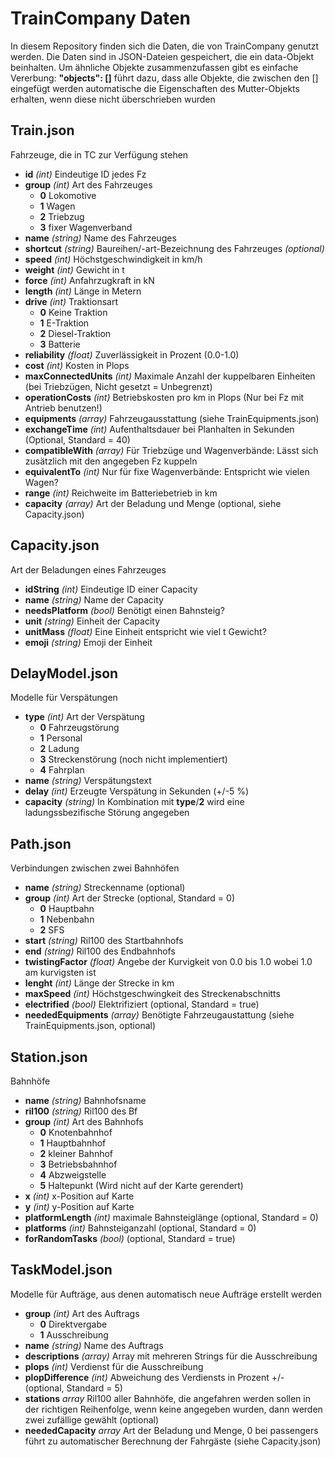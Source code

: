 # TrainCompany Daten
In diesem Repository finden sich die Daten, die von TrainCompany genutzt werden. Die Daten sind in JSON-Dateien gespeichert, die ein data-Objekt beinhalten. Um ähnliche Objekte zusammenzufassen gibt es einfache Vererbung: **"objects": []** führt dazu, dass alle Objekte, die zwischen den [] eingefügt werden automatische die Eigenschaften des Mutter-Objekts erhalten, wenn diese nicht überschrieben wurden

## Train.json
Fahrzeuge, die in TC zur Verfügung stehen

* **id** *(int)* Eindeutige ID jedes Fz
* **group** *(int)* Art des Fahrzeuges
	* **0** Lokomotive
	* **1** Wagen
	* **2** Triebzug
	* **3** fixer Wagenverband
* **name** *(string)* Name des Fahrzeuges
* **shortcut** *(string)* Baureihen/-art-Bezeichnung des Fahrzeuges *(optional)*
* **speed** *(int)* Höchstgeschwindigkeit in km/h
* **weight** *(int)* Gewicht in t
* **force** *(int)* Anfahrzugkraft in kN
* **length** *(int)* Länge in Metern
* **drive** *(int)* Traktionsart
	* **0** Keine Traktion
	* **1** E-Traktion
	* **2** Diesel-Traktion
	* **3** Batterie
* **reliability** *(float)* Zuverlässigkeit in Prozent (0.0-1.0)
* **cost** *(int)* Kosten in Plops
* **maxConnectedUnits** *(int)* Maximale Anzahl der kuppelbaren Einheiten (bei Triebzügen, Nicht gesetzt = Unbegrenzt)
* **operationCosts** *(int)* Betriebskosten pro km in Plops (Nur bei Fz mit Antrieb benutzen!)
* **equipments** *(array)* Fahrzeugausstattung (siehe TrainEquipments.json)
* **exchangeTime** *(int)* Aufenthaltsdauer bei Planhalten in Sekunden (Optional, Standard = 40)
* **compatibleWith** *(array)* Für Triebzüge und Wagenverbände: Lässt sich zusätzlich mit den angegeben Fz kuppeln
* **equivalentTo** *(int)* Nur für fixe Wagenverbände: Entspricht wie vielen Wagen?
* **range** *(int)* Reichweite im Batteriebetrieb in km
* **capacity** *(array)* Art der Beladung und Menge (optional, siehe Capacity.json)

## Capacity.json
Art der Beladungen eines Fahrzeuges

* **idString** *(int)* Eindeutige ID einer Capacity
* **name** *(string)* Name der Capacity
* **needsPlatform** *(bool)* Benötigt einen Bahnsteig?
* **unit** *(string)* Einheit der Capacity
* **unitMass** *(float)* Eine Einheit entspricht wie viel t Gewicht?
* **emoji** *(string)* Emoji der Einheit


## DelayModel.json
Modelle für Verspätungen

* **type** *(int)* Art der Verspätung
	* **0** Fahrzeugstörung
	* **1** Personal
	* **2** Ladung
	* **3** Streckenstörung (noch nicht implementiert)
	* **4** Fahrplan
* **name** *(string)* Verspätungstext
* **delay** *(int)* Erzeugte Verspätung in Sekunden (+/-5 %)
* **capacity** *(string)* In Kombination mit **type**/**2** wird eine ladungssbezifische Störung angegeben

## Path.json
Verbindungen zwischen zwei Bahnhöfen

* **name** *(string)* Streckenname (optional)
* **group** *(int)* Art der Strecke (optional, Standard = 0)
	* **0** Hauptbahn
	* **1** Nebenbahn
	* **2** SFS
* **start** *(string)* Ril100 des Startbahnhofs
* **end** *(string)* Ril100 des Endbahnhofs
* **twistingFactor** *(float)* Angebe der Kurvigkeit von 0.0 bis 1.0 wobei 1.0 am kurvigsten ist
* **lenght** *(int)* Länge der Strecke in km
* **maxSpeed** *(int)* Höchstgeschwingkeit des Streckenabschnitts
* **electrified** *(bool)* Elektrifiziert (optional, Standard = true)
* **neededEquipments** *(array)* Benötigte Fahrzeugaustattung (siehe TrainEquipments.json, optional)

## Station.json
Bahnhöfe

* **name** *(string)* Bahnhofsname
* **ril100** *(string)* Ril100 des Bf
* **group** *(int)* Art des Bahnhofs
	* **0** Knotenbahnhof
	* **1** Hauptbahnhof
	* **2** kleiner Bahnhof
	* **3** Betriebsbahnhof
	* **4** Abzweigstelle
	* **5** Haltepunkt (Wird nicht auf der Karte gerendert)
* **x** *(int)* x-Position auf Karte
* **y** *(int)* y-Position auf Karte
* **platformLength** *(int)* maximale Bahnsteiglänge (optional, Standard = 0)
* **platforms** *(int)* Bahnsteiganzahl (optional, Standard = 0)
* **forRandomTasks** *(bool)* (optional, Standard = true)

## TaskModel.json
Modelle für Aufträge, aus denen automatisch neue Aufträge erstellt werden

* **group** *(int)* Art des Auftrags
	* **0** Direktvergabe
	* **1** Ausschreibung
* **name** *(string)* Name des Auftrags
* **descriptions** *(array)* Array mit mehreren Strings für die Ausschreibung
* **plops** *(int)* Verdienst für die Ausschreibung
* **plopDifference** *(int)* Abweichung des Verdiensts in Prozent +/- (optional, Standard = 5)
* **stations** *array* Ril100 aller Bahnhöfe, die angefahren werden sollen in der richtigen Reihenfolge, wenn keine angegeben wurden, dann werden zwei zufällige gewählt (optional)
* **neededCapacity** *array* Art der Beladung und Menge, 0 bei passengers führt zu automatischer Berechnung der Fahrgäste (siehe Capacity.json)